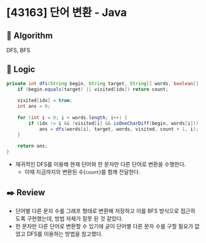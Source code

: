 # [43163] 단어 변환 - Java

## :pushpin: **Algorithm**

DFS, BFS

## :round_pushpin: **Logic**

```java
private int dfs(String begin, String target, String[] words, boolean[] visited, int count, int idx) {
    if (begin.equals(target) || visited[idx]) return count;
    
    visited[idx] = true;
    int ans = 0;
    
    for (int i = 0; i < words.length; i++) {
        if (idx != i && !visited[i] && isOneCharDiff(begin, words[i]))
            ans = dfs(words[i], target, words, visited, count + 1, i);
    }
    
    return ans;
}
```

- 재귀적인 DFS를 이용해 현재 단어와 한 문자만 다른 단어로 변환을 수행한다.
  - 이때 지금까지의 변환된 수(`count`)를 함께 전달한다.

## :black_nib: **Review**

- 단어별 다른 문자 수를 그래프 형태로 변환해 저장하고 이를 BFS 방식으로 접근하도록 구현했는데, 방법 자체가 잘못 된 것 같았다.
- 한 문자만 다른 단어로 변환할 수 있기에 굳이 단어별 다른 문자 수를 구할 필요가 없었고 DFS를 이용하는 방법을 참고했다.
